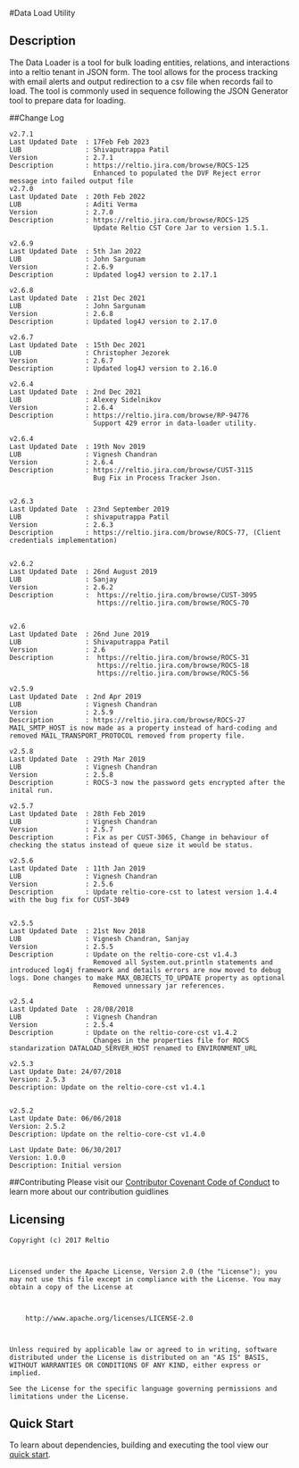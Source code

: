 
#Data Load Utility

## Description
The Data Loader is a tool for bulk loading entities, relations, and interactions into a reltio tenant in JSON form. The tool allows for the process tracking with email alerts and output redirection to a csv file when records fail to load. The tool is commonly used in sequence following the JSON Generator tool to prepare data for loading.

##Change Log


```
v2.7.1
Last Updated Date  : 17Feb Feb 2023
LUB                : Shivaputrappa Patil
Version            : 2.7.1
Description        : https://reltio.jira.com/browse/ROCS-125
                     Enhanced to populated the DVF Reject error message into failed output file
v2.7.0
Last Updated Date  : 20th Feb 2022
LUB                : Aditi Verma
Version            : 2.7.0
Description        : https://reltio.jira.com/browse/ROCS-125
                     Update Reltio CST Core Jar to version 1.5.1.

v2.6.9
Last Updated Date  : 5th Jan 2022
LUB                : John Sargunam
Version            : 2.6.9
Description        : Updated log4J version to 2.17.1

v2.6.8
Last Updated Date  : 21st Dec 2021
LUB                : John Sargunam
Version            : 2.6.8
Description        : Updated log4J version to 2.17.0

v2.6.7
Last Updated Date  : 15th Dec 2021
LUB                : Christopher Jezorek
Version            : 2.6.7
Description        : Updated log4J version to 2.16.0	

v2.6.4
Last Updated Date  : 2nd Dec 2021
LUB                : Alexey Sidelnikov
Version            : 2.6.4
Description        : https://reltio.jira.com/browse/RP-94776
                     Support 429 error in data-loader utility.			 

v2.6.4
Last Updated Date  : 19th Nov 2019
LUB                : Vignesh Chandran
Version            : 2.6.4
Description        : https://reltio.jira.com/browse/CUST-3115
                     Bug Fix in Process Tracker Json.


v2.6.3
Last Updated Date  : 23nd September 2019
LUB                : shivaputrappa Patil
Version            : 2.6.3
Description        : https://reltio.jira.com/browse/ROCS-77, (Client credentials implementation)


v2.6.2
Last Updated Date  : 26nd August 2019
LUB                : Sanjay
Version            : 2.6.2
Description        :  https://reltio.jira.com/browse/CUST-3095
					  https://reltio.jira.com/browse/ROCS-70
					  

v2.6
Last Updated Date  : 26nd June 2019
LUB                : Shivaputrappa Patil
Version            : 2.6
Description        :  https://reltio.jira.com/browse/ROCS-31
					  https://reltio.jira.com/browse/ROCS-18
                      https://reltio.jira.com/browse/ROCS-56

v2.5.9
Last Updated Date  : 2nd Apr 2019
LUB                : Vignesh Chandran
Version            : 2.5.9
Description        : https://reltio.jira.com/browse/ROCS-27 MAIL_SMTP_HOST is now made as a property instead of hard-coding and removed MAIL_TRANSPORT_PROTOCOL removed from property file.

v2.5.8
Last Updated Date  : 29th Mar 2019
LUB                : Vignesh Chandran
Version            : 2.5.8
Description        : ROCS-3 now the password gets encrypted after the inital run.

v2.5.7
Last Updated Date  : 28th Feb 2019
LUB                : Vignesh Chandran
Version            : 2.5.7
Description        : Fix as per CUST-3065, Change in behaviour of checking the status instead of queue size it would be status.

v2.5.6
Last Updated Date  : 11th Jan 2019
LUB                : Vignesh Chandran
Version            : 2.5.6
Description        : Update reltio-core-cst to latest version 1.4.4 with the bug fix for CUST-3049


v2.5.5
Last Updated Date  : 21st Nov 2018
LUB                : Vignesh Chandran, Sanjay
Version            : 2.5.5
Description        : Update on the reltio-core-cst v1.4.3
                     Removed all System.out.println statements and introduced log4j framework and details errors are now moved to debug logs. Done changes to make MAX_OBJECTS_TO_UPDATE property as optional
                     Removed unnessary jar references.

v2.5.4
Last Updated Date  : 28/08/2018
LUB                : Vignesh Chandran
Version            : 2.5.4
Description        : Update on the reltio-core-cst v1.4.2
                     Changes in the properties file for ROCS standarization DATALOAD_SERVER_HOST renamed to ENVIRONMENT_URL

v2.5.3
Last Update Date: 24/07/2018
Version: 2.5.3
Description: Update on the reltio-core-cst v1.4.1

 
v2.5.2
Last Update Date: 06/06/2018
Version: 2.5.2
Description: Update on the reltio-core-cst v1.4.0

Last Update Date: 06/30/2017
Version: 1.0.0
Description: Initial version
```
##Contributing 
Please visit our [Contributor Covenant Code of Conduct](https://bitbucket.org/reltio-ondemand/common/src/a8e997d2547bf4df9f69bf3e7f2fcefe28d7e551/CodeOfConduct.md?at=master&fileviewer=file-view-default) to learn more about our contribution guidlines

## Licensing
```
Copyright (c) 2017 Reltio

 

Licensed under the Apache License, Version 2.0 (the "License"); you may not use this file except in compliance with the License. You may obtain a copy of the License at

 

    http://www.apache.org/licenses/LICENSE-2.0

 

Unless required by applicable law or agreed to in writing, software distributed under the License is distributed on an "AS IS" BASIS, WITHOUT WARRANTIES OR CONDITIONS OF ANY KIND, either express or implied.

See the License for the specific language governing permissions and limitations under the License.
```

## Quick Start 
To learn about dependencies, building and executing the tool view our [quick start](https://bitbucket.org/reltio-ondemand/util-dataload-processor/src/master/QuickStart.md).

